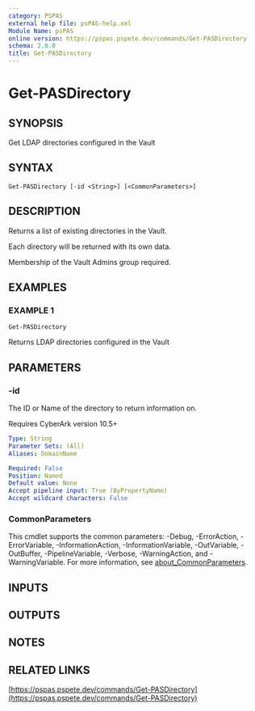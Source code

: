 ```yaml
---
category: PSPAS
external help file: psPAS-help.xml
Module Name: psPAS
online version: https://pspas.pspete.dev/commands/Get-PASDirectory
schema: 2.0.0
title: Get-PASDirectory
---
```


# Get-PASDirectory

## SYNOPSIS
Get LDAP directories configured in the Vault

## SYNTAX

```
Get-PASDirectory [-id <String>] [<CommonParameters>]
```

## DESCRIPTION
Returns a list of existing directories in the Vault.

Each directory will be returned with its own data.

Membership of the Vault Admins group required.

## EXAMPLES

### EXAMPLE 1
```
Get-PASDirectory
```

Returns LDAP directories configured in the Vault

## PARAMETERS

### -id
The ID or Name of the directory to return information on.

Requires CyberArk version 10.5+

```yaml
Type: String
Parameter Sets: (All)
Aliases: DomainName

Required: False
Position: Named
Default value: None
Accept pipeline input: True (ByPropertyName)
Accept wildcard characters: False
```

### CommonParameters
This cmdlet supports the common parameters: -Debug, -ErrorAction, -ErrorVariable, -InformationAction, -InformationVariable, -OutVariable, -OutBuffer, -PipelineVariable, -Verbose, -WarningAction, and -WarningVariable. For more information, see [about_CommonParameters](http://go.microsoft.com/fwlink/?LinkID=113216).

## INPUTS

## OUTPUTS

## NOTES

## RELATED LINKS

[https://pspas.pspete.dev/commands/Get-PASDirectory](https://pspas.pspete.dev/commands/Get-PASDirectory)

